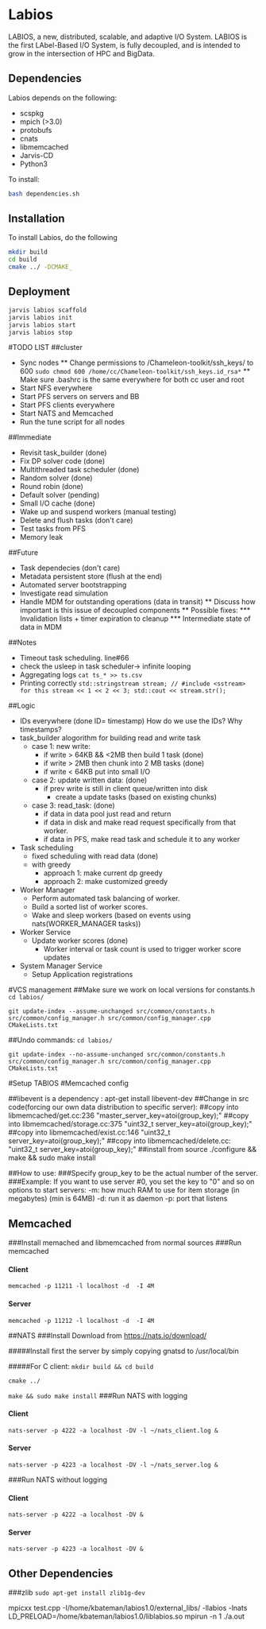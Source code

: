 # Labios

LABIOS, a new, distributed, scalable, and adaptive I/O System. 
LABIOS is the first LAbel-Based I/O System, is fully decoupled, 
and is intended to grow in the intersection of HPC and BigData.

## Dependencies

Labios depends on the following:
* scspkg
* mpich (>3.0)
* protobufs
* cnats
* libmemcached
* Jarvis-CD
* Python3

To install:
```bash
bash dependencies.sh
```

## Installation

To install Labios, do the following
```bash
mkdir build
cd build
cmake ../ -DCMAKE_
```

## Deployment

```bash
jarvis labios scaffold
jarvis labios init
jarvis labios start
jarvis labios stop
```

#TODO LIST
##cluster
* Sync nodes
** Change permissions to /Chameleon-toolkit/ssh_keys/ to 600
`sudo chmod 600 /home/cc/Chameleon-toolkit/ssh_keys.id_rsa*`
** Make sure .bashrc is the same everywhere for both cc user and root
* Start NFS everywhere
* Start PFS servers on servers and BB
* Start PFS clients everywhere
* Start NATS and Memcached
* Run the tune script for all nodes

##Immediate
* Revisit task_builder (done)
* Fix DP solver code (done) 
* Multithreaded task scheduler (done)
* Random solver (done)
* Round robin (done)
* Default solver (pending)
* Small I/O cache (done)
* Wake up and suspend workers (manual testing)
* Delete and flush tasks (don't care)
* Test tasks from PFS
* Memory leak


##Future
* Task dependecies (don't care)
* Metadata persistent store (flush at the end)
* Automated server bootstrapping
* Investigate read simulation
* Handle MDM for outstanding operations (data in transit)
** Discuss how important is this issue of decoupled components
** Possible fixes:
*** Invalidation lists + timer expiration to cleanup
*** Intermediate state of data in MDM

##Notes
* Timeout task scheduling. line#66
* check the usleep in task scheduler-> infinite looping
* Aggregating logs
`cat ts_* >> ts.csv`
* Printing correctly
`std::stringstream stream; // #include <sstream> for this
stream << 1 << 2 << 3;
std::cout << stream.str();`

##Logic
* IDs everywhere (done ID= timestamp) How do we use the IDs? Why timestamps?
* task_builder alogorithm for building read and write task
    * case 1: new write:
        * if write > 64KB && <2MB then build 1 task (done)
        * if write > 2MB then chunk into 2 MB tasks (done)
        * if write < 64KB put into small I/O
    * case 2: update written data: (done)
        * if prev write is still in client queue/written into disk
            * create a update tasks (based on existing chunks)
    * case 3: read_task: (done)
        * if data in data pool just read and return
        * if data in disk and make read request specifically from that worker.
        * if data in PFS, make read task and schedule it to any worker
* Task scheduling 
    * fixed scheduling with read data (done)
    * with greedy
        * approach 1: make current dp greedy
        * approach 2: make customized greedy
* Worker Manager 
    * Perform automated task balancing of worker.
    * Build a sorted list of worker scores.
    * Wake and sleep workers (based on events using nats(WORKER_MANAGER tasks))
* Worker Service
    * Update worker scores (done)
        * Worker interval or task count is used to trigger worker score updates
* System Manager Service
    * Setup Application registrations

#VCS management
##Make sure we work on local versions for constants.h
`cd labios/`

`git update-index --assume-unchanged src/common/constants.h 
src/common/config_manager.h src/common/config_manager.cpp CMakeLists.txt`

##Undo commands:
`cd labios/`

`git update-index --no-assume-unchanged src/common/constants.h 
 src/common/config_manager.h src/common/config_manager.cpp CMakeLists.txt`


#Setup TABIOS
#Memcached config

##libevent is a dependency : apt-get install libevent-dev
##Change in src code(forcing our own data distribution to specific server):
##copy into libmemcached/get.cc:236
    "master_server_key=atoi(group_key);"
##copy into libmemcached/storage.cc:375
    "uint32_t server_key=atoi(group_key);"
##copy into libmemcached/exist.cc:146
    "uint32_t server_key=atoi(group_key);"
##copy into libmemcached/delete.cc:
    "uint32_t server_key=atoi(group_key);"
##install from source
    ./configure && make && sudo make install

##How to use:
###Specify group_key to be the actual number of the server.
###Example: If you want to use server #0, you set the key to "0" and so on options to start servers:
    -m: how much RAM to use for item storage (in megabytes) (min is 64MB)
    -d: run it as daemon
    -p: port that listens
## Memcached
###Install memached and libmemcached from normal sources
###Run memcached
#### Client
`memcached -p 11211 -l localhost -d  -I 4M`
#### Server
`memcached -p 11212 -l localhost -d  -I 4M`

##NATS
###Install
Download from https://nats.io/download/

#####Install first the server by simply copying gnatsd to /usr/local/bin

#####For C client:
`mkdir build && cd build`

`cmake ../`

`make && sudo make install`
###Run NATS with logging
#### Client 
`nats-server -p 4222 -a localhost -DV -l ~/nats_client.log &`
#### Server
`nats-server -p 4223 -a localhost -DV -l ~/nats_server.log &`

###Run NATS without logging
#### Client 
`nats-server -p 4222 -a localhost -DV &`
#### Server
`nats-server -p 4223 -a localhost -DV &`

## Other Dependencies
###zlib
`sudo apt-get install zlib1g-dev`

mpicxx test.cpp -I/home/kbateman/labios1.0/external_libs/ -llabios -lnats
LD_PRELOAD=/home/kbateman/labios1.0/liblabios.so mpirun -n 1 ./a.out
